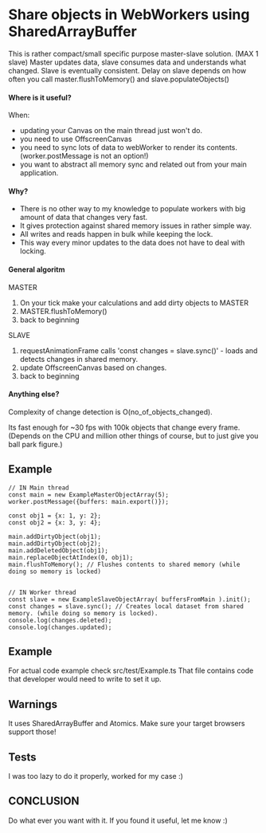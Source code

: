 # Share objects in WebWorkers using SharedArrayBuffer

This is rather compact/small specific purpose master-slave solution. (MAX 1 slave)
Master updates data, slave consumes data and understands what changed.
Slave is eventually consistent.
Delay on slave depends on how often you call master.flushToMemory() and slave.populateObjects()

#### Where is it useful?
When:
* updating your Canvas on the main thread just won't do.
* you need to use OffscreenCanvas 
* you need to sync lots of data to webWorker to render its contents. (worker.postMessage is not an option!)
* you want to abstract all memory sync and related out from your main application.

#### Why?
* There is no other way to my knowledge to populate workers with big amount of data that changes very fast.
* It gives protection against shared memory issues in rather simple way. 
* All writes and reads happen in bulk while keeping the lock. 
* This way every minor updates to the data does not have to deal with locking.

#### General algoritm
MASTER
1) On your tick make your calculations and add dirty objects to MASTER
2) MASTER.flushToMemory()
3) back to beginning

SLAVE
1) requestAnimationFrame calls 'const changes = slave.sync()' - loads and detects changes in shared memory.
2) update OffscreenCanvas based on changes.
3) back to beginning

#### Anything else?
Complexity of change detection is O(no_of_objects_changed).

Its fast enough for ~30 fps with 100k objects that change every frame. 
(Depends on the CPU and million other things of course, but to just give you ball park figure.)

## Example
```
// IN Main thread
const main = new ExampleMasterObjectArray(5);
worker.postMessage({buffers: main.export()});

const obj1 = {x: 1, y: 2};
const obj2 = {x: 3, y: 4};

main.addDirtyObject(obj1);
main.addDirtyObject(obj2);
main.addDeletedObject(obj1);
main.replaceObjectAtIndex(0, obj1);
main.flushToMemory(); // Flushes contents to shared memory (while doing so memory is locked)


// IN Worker thread
const slave = new ExampleSlaveObjectArray( buffersFromMain ).init();
const changes = slave.sync(); // Creates local dataset from shared memory. (while doing so memory is locked).
console.log(changes.deleted);
console.log(changes.updated);

```

## Example
For actual code example check src/test/Example.ts
That file contains code that developer would need to write to set it up.

## Warnings
It uses SharedArrayBuffer and Atomics. Make sure your target browsers support those!

## Tests
I was too lazy to do it properly, worked for my case :)

## CONCLUSION
Do what ever you want with it. If you found it useful, let me know :)
